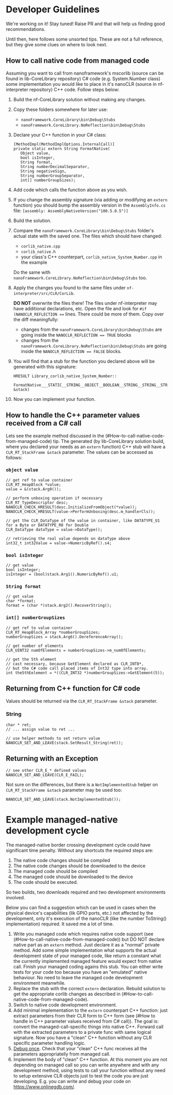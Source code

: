 # Developer Guidelines

We're working on it! Stay tuned! Raise PR and that will help us finding good recommendations.

Until then, here follows some unsorted tips.
These are not a full reference, but they give some clues on where to look next.

## How to call native code from managed code

Assuming you want to call from nanoframework's mscorlib (source can be found in lib-CoreLibrary repository) C# code (e.g. System.Number class) some implementation you would like to place in it's nanoCLR (source in nf-interpreter repository) C++ code. Follow steps below:

1. Build the nf-CoreLibrary solution without making any changes.
1. Copy these folders somewhere for later use:
   - ```nanoFramework.CoreLibrary\bin\Debug\Stubs```
   - ```nanoFramework.CoreLibrary.NoReflection\bin\Debug\Stubs``` 
1. Declare your C++ function in your C# class:
   ```lang
   [MethodImpl(MethodImplOptions.InternalCall)]
   private static extern String FormatNative(
      Object value,
      bool isInteger,
      String format,
      String numberDecimalSeparator,
      String negativeSign,
      String numberGroupSeparator,
      int[] numberGroupSizes);
   ```

1. Add code which calls the function above as you wish.
1. If you change the assembly signature (via adding or modifying an ```extern``` function) you should bump the assembly version in the ```AssemblyInfo.cs``` file:
   ```[assembly: AssemblyNativeVersion("100.5.0.5")]```
1. Build the solution.
1. Compare the ```nanoFramework.CoreLibrary\bin\Debug\Stubs``` folder's actual state with the saved one. The files which should have changed:
   - ```corlib_native.cpp```
   - ```corlib_native.h```
   - your class's C++ counterpart, ```corlib_native_System_Number.cpp``` in the example

   Do the same with ```nanoFramework.CoreLibrary.NoReflection\bin\Debug\Stubs``` too.
1. Apply the changes you found to the same files under ```nf-interpreter/src/CLR/CorLib```. 

   **DO NOT** overwrite the files there! The files under nf-interpreter may have additional declarations, etc. 
   Open the file and look for ```#if (NANOCLR_REFLECTION ==``` lines. There could be more of them. 
   Copy over the diff meaningfully: 
   - changes from the ```nanoFramework.CoreLibrary\bin\Debug\Stubs``` are going inside the ```NANOCLR_REFLECTION == TRUE``` blocks 
   - changes from the ```nanoFramework.CoreLibrary.NoReflection\bin\Debug\Stubs``` are going inside the ```NANOCLR_REFLECTION == FALSE``` blocks.
1. You will find that a stub for the function you declared above will be generated with this signature:
   ```
   HRESULT Library_corlib_native_System_Number::
       FormatNative___STATIC__STRING__OBJECT__BOOLEAN__STRING__STRING__STRING__STRING__SZARRAY_I4(CLR_RT_StackFrame &stack)
   ```

1. Now you can implement your function.

## How to handle the C++ parameter values received from a C# call

Lets see the example method discussed in the (#How-to-call-native-code-from-managed-code) tip. The generated (by lib-CoreLibrary solution build, where you declared your needs as an ```extern``` function) C++ stub will have a ```CLR_RT_StackFrame &stack``` parameter.
The values can be accessed as follows:

### ```object value```

```
// get ref to value container
CLR_RT_HeapBlock *value;
value = &(stack.Arg0());

// perform unboxing operation if necessary
CLR_RT_TypeDescriptor desc;
NANOCLR_CHECK_HRESULT(desc.InitializeFromObject(*value));
NANOCLR_CHECK_HRESULT(value->PerformUnboxing(desc.m_handlerCls));

// get the CLR_DataType of the value in container, like DATATYPE_U1 for a Byte or DATATYPE_R8 for Double
CLR_DataType dataType = value->DataType();

// retrieving the real value depends on dataType above
int32_t int32Value = value->NumericByRef().s4;
```

### ```bool isInteger```

```
// get value
bool isInteger;
isInteger = (bool)stack.Arg1().NumericByRef().u1;
```

### ```String format```

```
// get value
char *format;
format = (char *)stack.Arg2().RecoverString();
```

### ```int[] numberGroupSizes```

```
// get ref to value container
CLR_RT_HeapBlock_Array *numberGroupSizes;
numberGroupSizes = stack.Arg6().DereferenceArray();

// get number of elements
CLR_UINT32 numOfElements = numberGroupSizes->m_numOfElements;

// get the 5th element
// cast necessary, because GetElement declared as CLR_INT8*, 
// but the C# code call placed items of Int32 type into array.
int the5thEelement = *((CLR_INT32 *)numberGroupSizes->GetElement(5));
```

## Returning from C++ function for C# code

Values should be returned via the ```CLR_RT_StackFrame &stack``` parameter.

### String

```
char * ret;
// ... assign value to ret ...

// use helper methods to set return value
NANOCLR_SET_AND_LEAVE(stack.SetResult_String(ret));
```

## Returning with an Exception

```
// see other CLR_E_* defined values
NANOCLR_SET_AND_LEAVE(CLR_E_FAIL);
```

Not sure on the differences, but there is a ```NotImplementedStub``` helper on ```CLR_RT_StackFrame &stack``` parameter may be used too:

```
NANOCLR_SET_AND_LEAVE(stack.NotImplementedStub());
```

# Example managed-native development cycle

The managed-native border crossing development cycle could have significant time penalty.
Without any shortcuts the required steps are:

1. The native code changes should be compiled
2. The native code changes should be downloaded to the device
3. The managed code should be compiled
4. The managed code should be downloaded to the device
5. The code should be executed.

So two builds, two downloads required and two development environments involved.

Below you can find a suggestion which can be used in cases when the physical device's capabilities (lik GPIO ports, etc.) not affected by the development, only it's execution of the nanoCLR (like the number ToString() implementation) required.
It saved me a lot of time.

1. Write you managed code which requires native code support (see (#How-to-call-native-code-from-managed-code)) but DO NOT declare native part as an ```extern``` method. Just declare it as a "normal" private method. Add some simple implementation what supports the actual development state of your managed code, like return a constant what the currently implemented managed feature would expect from native call. Finish your managed coding agains this stub. You can either write tests for your code too because you have an "emulated" native behaviour. No need to leave the managed code development environment meanwhile.
2. Replace the stub with the correct ```extern``` declaration. Rebuild solution to get the appropriate corlib changes as described in (#How-to-call-native-code-from-managed-code).
3. Switch to native code development environment.
4. Add minimal implementation to the ```extern``` counterpart C++ function: just extract parameters from their CLR form to C++ form (see (#How to handle in C++ parameter values received from C# call)). The goal is: convert the managed-call-specific things into native C++. Forward call with the extracted parameters to a private func with same logical signature. Now you have a "clean" C++ function without any CLR specific parameter handling logic.
5. [Debug once](../building/build-esp32.md#debugging-nanoclr-without-special-hardware). Check that your "clean" C++ func receives all the parameters appropriatelly from managed call.
6. Implement the body of "clean" C++ function. At this moment you are not depending on managed call so you can write anywhere and with any development method, using tests to call your function without any need to setup extensive CLR objects just to test the code you are just developing. E.g. you can write and debug your code on https://www.onlinegdb.com/.
